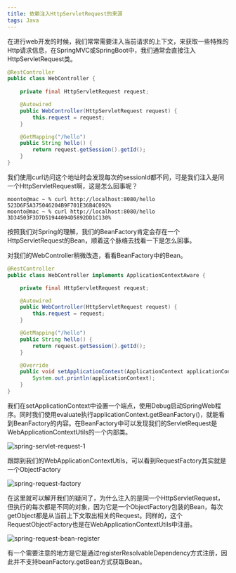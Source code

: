 ```yaml
---
title: 依赖注入HttpServletRequest的来源
tags: Java
---
```


在进行web开发的时候，我们常常需要注入当前请求的上下文，来获取一些特殊的Http请求信息，在SpringMVC或SpringBoot中，我们通常会直接注入HttpServletRequest类。

```java
@RestController
public class WebController {
    
    private final HttpServletRequest request;

    @Autowired
    public WebController(HttpServletRequest request) {
        this.request = request;
    }

    @GetMapping("/hello")
    public String hello() {
        return request.getSession().getId();
    }
}
```

我们使用curl访问这个地址时会发现每次的sessionId都不同，可是我们注入是同一个HttpServletRequest啊，这是怎么回事呢？

```shell
moonto@mac ~ % curl http://localhost:8080/hello
523D6F5A375046204B9F701E36B4C092%   
moonto@mac ~ % curl http://localhost:8080/hello
3D34503F3D7D51944094D5892DD1C130% 
```

<!--more-->

按照我们对Spring的理解，我们的BeanFactory肯定会存在一个HttpServletRequest的Bean，顺着这个脉络去找看一下是怎么回事。

对我们的WebController稍微改造，看看BeanFactory中的Bean。

```java
@RestController
public class WebController implements ApplicationContextAware {

    private final HttpServletRequest request;

    @Autowired
    public WebController(HttpServletRequest request) {
        this.request = request;
    }

    @GetMapping("/hello")
    public String hello() {
        return request.getSession().getId();
    }

    @Override
    public void setApplicationContext(ApplicationContext applicationContext) throws BeansException {
        System.out.println(applicationContext);
    }
}
```

我们在setApplicationContext中设置一个端点，使用Debug启动SpringWeb程序。同时我们使用evaluate执行applicationContext.getBeanFactory()，就能看到BeanFactory的内容。在BeanFactory中可以发现我们的ServletRequest是WebApplicationContextUtils的一个内部类。

![spring-servlet-request-1](https://moonto.org/assets/images/servlet-request/spring-servlet-request-1.png)

跟踪到我们的WebApplicationContextUtils，可以看到RequestFactory其实就是一个ObjectFactory

![spring-request-factory](https://moonto.org/assets/images/servlet-request/spring-request-factory.png)

在这里就可以解开我们的疑问了，为什么注入的是同一个HttpServletRequest，但执行的每次都是不同的对象，因为它是一个ObjectFactory包装的Bean，每次getObject都是从当前上下文取出相关的Request。同样的，这个RequestObjectFactory也是在WebApplicationContextUtils中注册。

![spring-request-bean-register](https://moonto.org/assets/images/servlet-request/spring-request-bean-register.png)

有一个需要注意的地方是它是通过registerResolvableDependency方式注册，因此并不支持beanFactory.getBean方式获取Bean。

